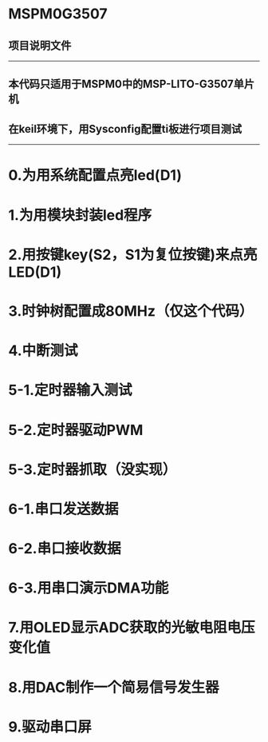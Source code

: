 # MSPM0G3507

## 项目说明文件

---

## **本代码只适用于MSPM0中的MSP-LITO-G3507单片机**

## **在keil环境下，用Sysconfig配置ti板进行项目测试**

---

# 0.为用系统配置点亮led(D1)

# 1.为用模块封装led程序

# 2.用按键key(S2，S1为复位按键)来点亮LED(D1)

# 3.时钟树配置成80MHz（仅这个代码）

# 4.中断测试

# 5-1.定时器输入测试

# 5-2.定时器驱动PWM

# 5-3.定时器抓取（没实现）

# 6-1.串口发送数据

# 6-2.串口接收数据

# 6-3.用串口演示DMA功能

# 7.用OLED显示ADC获取的光敏电阻电压变化值

# 8.用DAC制作一个简易信号发生器

# 9.驱动串口屏

